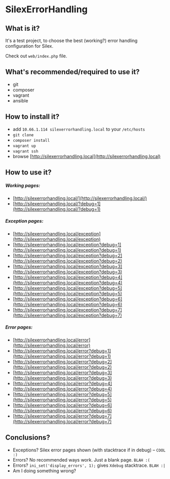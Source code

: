 # SilexErrorHandling


## What is it?

It's a test project, to choose the best (working?) error handling configuration for Silex.

Check out `web/index.php` file.


## What's recommended/required to use it?

* git
* composer
* vagrant
* ansible


## How to install it?

* add `10.66.1.114 silexerrorhandling.local` to your `/etc/hosts`
* `git clone`
* `composer install`
* `vagrant up`
* `vagrant ssh`
* browse [http://silexerrorhandling.local](http://silexerrorhandling.local)


## How to use it?

##### Working pages:

* [http://silexerrorhandling.local/](http://silexerrorhandling.local/)
* [http://silexerrorhandling.local/?debug=1](http://silexerrorhandling.local/?debug=1)

##### Exception pages:

* [http://silexerrorhandling.local/exception](http://silexerrorhandling.local/exception)
* [http://silexerrorhandling.local/exception?debug=1](http://silexerrorhandling.local/exception?debug=1)
* [http://silexerrorhandling.local/exception?debug=2](http://silexerrorhandling.local/exception?debug=2)
* [http://silexerrorhandling.local/exception?debug=3](http://silexerrorhandling.local/exception?debug=3)
* [http://silexerrorhandling.local/exception?debug=4](http://silexerrorhandling.local/exception?debug=4)
* [http://silexerrorhandling.local/exception?debug=5](http://silexerrorhandling.local/exception?debug=5)
* [http://silexerrorhandling.local/exception?debug=6](http://silexerrorhandling.local/exception?debug=6)
* [http://silexerrorhandling.local/exception?debug=7](http://silexerrorhandling.local/exception?debug=7)

##### Error pages:

* [http://silexerrorhandling.local/error](http://silexerrorhandling.local/error)
* [http://silexerrorhandling.local/error?debug=1](http://silexerrorhandling.local/error?debug=1)
* [http://silexerrorhandling.local/error?debug=2](http://silexerrorhandling.local/error?debug=2)
* [http://silexerrorhandling.local/error?debug=3](http://silexerrorhandling.local/error?debug=3)
* [http://silexerrorhandling.local/error?debug=4](http://silexerrorhandling.local/error?debug=4)
* [http://silexerrorhandling.local/error?debug=5](http://silexerrorhandling.local/error?debug=5)
* [http://silexerrorhandling.local/error?debug=6](http://silexerrorhandling.local/error?debug=6)
* [http://silexerrorhandling.local/error?debug=7](http://silexerrorhandling.local/error?debug=7)


## Conclusions?

* Exceptions? Silex error pages shown (with stacktrace if in debug) – `COOL :)`
* Errors? No recommended ways work. Just a blank page. `BLAH :(`
* Errors? `ini_set('display_errors', 1);` gives `Xdebug` stacktrace. `BLAH :|`
* Am I doing something wrong?
